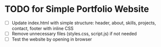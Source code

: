 # TODO for Simple Portfolio Website

- [ ] Update index.html with simple structure: header, about, skills, projects, contact, footer with inline CSS
- [ ] Remove unnecessary files (styles.css, script.js) if not needed
- [ ] Test the website by opening in browser
